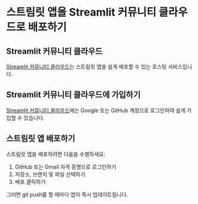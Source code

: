 # 스트림릿 앱을 Streamlit 커뮤니티 클라우드로 배포하기

## Streamlit 커뮤니티 클라우드

[Streamlit 커뮤니티 클라우드](https://streamlit.io/cloud)는 스트림릿 앱을 쉽게 배포할 수 있는 호스팅 서비스입니다.

## Streamlit 커뮤니티 클라우드에 가입하기

[Streamlit 커뮤니티 클라우드](https://streamlit.io/cloud)에는 Google 또는 GitHub 계정으로 로그인하여 쉽게 가입할 수 있습니다.

## 스트림릿 앱 배포하기

스트림릿 앱을 배포하려면 다음을 수행하세요:
1. GitHub 또는 Gmail 자격 증명으로 로그인하기
2. 저장소, 브랜치 및 파일 선택하기
3. 배포 클릭하기

그러면 git push를 할 때마다 앱이 즉시 업데이트됩니다.
